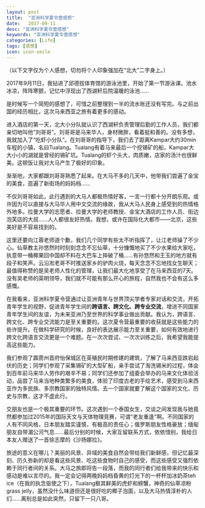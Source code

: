 ```yaml
---
layout: post
title:  "亚洲科学夏令营感想"
date:   2017-09-11
desc: "亚洲科学夏令营感想"
keywords: "亚洲科学夏令营感想"
categories: [Life]
tags: [感想]
icon: icon-smile
---
```


（以下文字仅为个人感想，切勿将个人印象强加在“北大”二字身上。）



2017年9月11日，我钻进了邱德拔体育馆的游泳池里，开始了第一节游泳课。池水冰凉，阵阵寒颤，记忆中浮现出了西湖轩后院温暖的泳池……



是时候写一个简短的感想了，可惜之前整理到一半的流水账还没有写完。与之前出国的经历相比，这次马来西亚之旅有着更多的感动。



进入酒店的第一天，北大小分队就认识了西湖轩负责管理后勤的工作人员，我们都亲切地叫他“刘哥哥”。刘哥哥是马来华人，身材微胖，看着挺和善的。没有多想，我就加入了“吃虾小分队”。在刘哥哥的指导下，我们去了距离Kampar大约30min车程的小镇，名曰Tualang。Tualang有着马来最后一个挖锡矿的船，Kampar大大小小的湖就是曾经的锡矿坑。Tualang的虾个头大，肉质嫩，店家的汤汁也很鲜美。这顿饭让我对大马产生了极好的印象。

渐渐地，大家都跟刘哥哥熟悉了起来。在大马不多的几天中，他带我们尝遍了金宝的美食，逛遍了新街场的妈妈档……

不仅刘哥哥如此，此行遇到的大马人都极热情好客，一言一行都十分开朗乐观。或许因为可以直接与大马华人用中文交流的缘故，我从大马人民身上感受到的热情格外地多。拉曼大学的志愿者、拉曼大学的老师教授、金宝大酒店的工作人员、街边泡芙店的大叔……人人都很友好热情。我想，或许在国际化大都市——北京，这些美好是不容易找到的。



这里还要向江蓉老师道个歉，我们几个同学有些太不听指挥了，让江老师操了不少心。仙草教主孙悠然时时刻刻念念不忘仙草，十分慷慨地买了不少水果给大家吃，执意带一桶椰果回中国却不料在大巴车上摔破了桶……有孙悠然和王玉的地方就有段子和笑声。云沿凇老哥不时推送家乡的驴肉火烧，每天念念不忘地找女生聊天；最值得称赞的是吴老师人性化的管理，让我们最大化地享受了在马来西亚的7天。没有吴老师的英明领导，我们就不可能有那么开心的旅程，自然我也不会有这么多感慨。



在我看来，亚洲科学夏令营通过让亚洲青年与世界顶尖学者专家对话和交流，开拓青年学生的视野，促进青年学生间的**跨语言、跨文化、跨专业交流**，增进不同国家青年学生间的友谊，为未来亚洲乃至世界的科学事业做出贡献。我认为，跨语言、跨文化、跨专业交流能力是至关重要的。这次夏令营最重要的收获就是这些能力的些许提升。在做科学研究的时候，良好的表达展示能力至关重要，如何有效地进行跨文化跨语言交流更是一个难题。在一次次尝试、一次次训练之后，我希望我能提高这些能力。

我们参观了霹雳州首府怡保城区在英殖民时期修建的建筑，了解了马来西亚跌宕起伏的历史；同学们参观了采集锡矿的大型矿船，亲手尝试了淘洗锡米的过程，体会到百年前马来华人劳作的艰辛不易；同学们还参加了组委会举办的马来文化体验活动，品尝了马来当地种类繁多的美食，体验了印度古老的手绘艺术，感受到马来西亚作为多民族、多宗教国家的独特风情。去一个国家就要了解这个国家的文化、历史与宗教，这才不虚此行。

交朋友也是一个极其重要的环节。这次遇到一个泰国女生，交谈之间发现我与她竟然都参加过2015年的国际天文与天体物理竞赛，可谓“老友重逢”啊。不同国家的人有不同风格，日本朋友踏实谨慎，有极高的责任心；俄罗斯朋友性格豪放；缅甸朋友自带湄公河气息……最后分别的时候，大家互留联系方式，依依惜别，我给日本友人赠送了一首徐志摩的《沙扬娜拉》。



旅途的意义在哪儿？美丽的风景、异域的美食自然会带给我们新鲜感，但记忆最深刻、历久弥新的却是看这些风景、吃这些食物时自己的感受，而这些感受又强烈依赖于同行者间的关系。大马之旅即将告一段落，而我的同行者们给我带来的快乐和感动是难以言尽的。我一定会记得两晚妈妈档昏黄的灯光下的一杯杯加冰奶茶teh ice（在我的执念驱使之下），Tualang极其鲜美的虎虾和螃蟹，神奇的仙草凉粉grass jelly，虽然没什么味道但还是很好吃的椰子泡面，以及大马热情淳朴的人们......离别总是如此突然，只留下一只八哥。